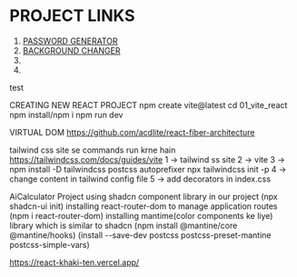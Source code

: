 # PROJECT LINKS 
1. [PASSWORD GENERATOR](https://react-khaki-ten.vercel.app/)  
2. [BACKGROUND CHANGER](https://react-sqqw.vercel.app/)  
3. []()  
4. []()  


test

CREATING NEW REACT PROJECT
npm create vite@latest
cd 01_vite_react
npm install/npm i
npm run dev

VIRTUAL DOM
https://github.com/acdlite/react-fiber-architecture

tailwind css site se commands run krne hain
https://tailwindcss.com/docs/guides/vite
1 -> tailwind ss site
2 -> vite
3 -> 
npm install -D tailwindcss postcss autoprefixer
npx tailwindcss init -p
4 -> change content in tailwind config file
5 -> add decorators in index.css

AiCalculator Project
using shadcn component library in our project (npx shadcn-ui init)
installing react-router-dom to manage application routes (npm i react-router-dom)
installing mantime(color components ke liye) library which is similar to shadcn (npm install @mantine/core @mantine/hooks)
(install --save-dev postcss postcss-preset-mantine postcss-simple-vars)

https://react-khaki-ten.vercel.app/